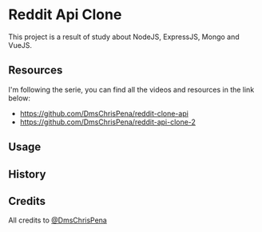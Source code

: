 # Reddit Api Clone

This project is a result of study about NodeJS, ExpressJS, Mongo and VueJS.

## Resources

 I'm following the serie, you can find all the videos and resources in the link below:

* https://github.com/DmsChrisPena/reddit-clone-api
* https://github.com/DmsChrisPena/reddit-api-clone-2

## Usage

## History

## Credits

All credits to [@DmsChrisPena](https://github.com/DmsChrisPena)
